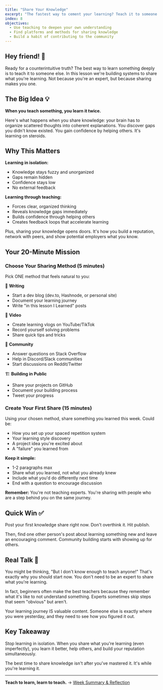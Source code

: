 ```yaml
---
title: "Share Your Knowledge"
excerpt: "The fastest way to cement your learning? Teach it to someone else."
index: 8
objectives:
  - Use teaching to deepen your own understanding
  - Find platforms and methods for sharing knowledge
  - Build a habit of contributing to the community
---
```


## Hey friend! 👋

Ready for a counterintuitive truth? The best way to learn something deeply is to teach it to someone else. In this lesson we're building systems to share what you're learning. Not because you're an expert, but because sharing makes you one.

## The Big Idea 💡

**When you teach something, you learn it twice.**

Here's what happens when you share knowledge: your brain has to organize scattered thoughts into coherent explanations. You discover gaps you didn't know existed. You gain confidence by helping others. It's learning on steroids.

## Why This Matters

**Learning in isolation:**

- Knowledge stays fuzzy and unorganized
- Gaps remain hidden
- Confidence stays low
- No external feedback

**Learning through teaching:**

- Forces clear, organized thinking
- Reveals knowledge gaps immediately
- Builds confidence through helping others
- Creates feedback loops that accelerate learning

Plus, sharing your knowledge opens doors. It's how you build a reputation, network with peers, and show potential employers what you know.

## Your 20-Minute Mission

### Choose Your Sharing Method (5 minutes)

Pick ONE method that feels natural to you:

📝 **Writing**

- Start a dev blog (dev.to, Hashnode, or personal site)
- Document your learning journey
- Write "in this lesson I Learned" posts

🎥 **Video**

- Create learning vlogs on YouTube/TikTok
- Record yourself solving problems
- Share quick tips and tricks

💬 **Community**

- Answer questions on Stack Overflow
- Help in Discord/Slack communities
- Start discussions on Reddit/Twitter

🏗️ **Building in Public**

- Share your projects on GitHub
- Document your building process
- Tweet your progress

### Create Your First Share (15 minutes)

Using your chosen method, share something you learned this week. Could be:

- How you set up your spaced repetition system
- Your learning style discovery
- A project idea you're excited about
- A "failure" you learned from

**Keep it simple:**

- 1-2 paragraphs max
- Share what you learned, not what you already knew
- Include what you'd do differently next time
- End with a question to encourage discussion

**Remember:** You're not teaching experts. You're sharing with people who are a step behind you on the same journey.

## Quick Win ✅

Post your first knowledge share right now. Don't overthink it. Hit publish.

Then, find one other person's post about learning something new and leave an encouraging comment. Community building starts with showing up for others.

## Real Talk 💬

You might be thinking, "But I don't know enough to teach anyone!" That's exactly why you should start now. You don't need to be an expert to share what you're learning.

In fact, beginners often make the best teachers because they remember what it's like to not understand something. Experts sometimes skip steps that seem "obvious" but aren't.

Your learning journey IS valuable content. Someone else is exactly where you were yesterday, and they need to see how you figured it out.

## Key Takeaway

Stop learning in isolation. When you share what you're learning (even imperfectly), you learn it better, help others, and build your reputation simultaneously.

The best time to share knowledge isn't after you've mastered it. It's while you're learning it.

---

**Teach to learn, learn to teach.** → [Week Summary & Reflection](./week-summary)
